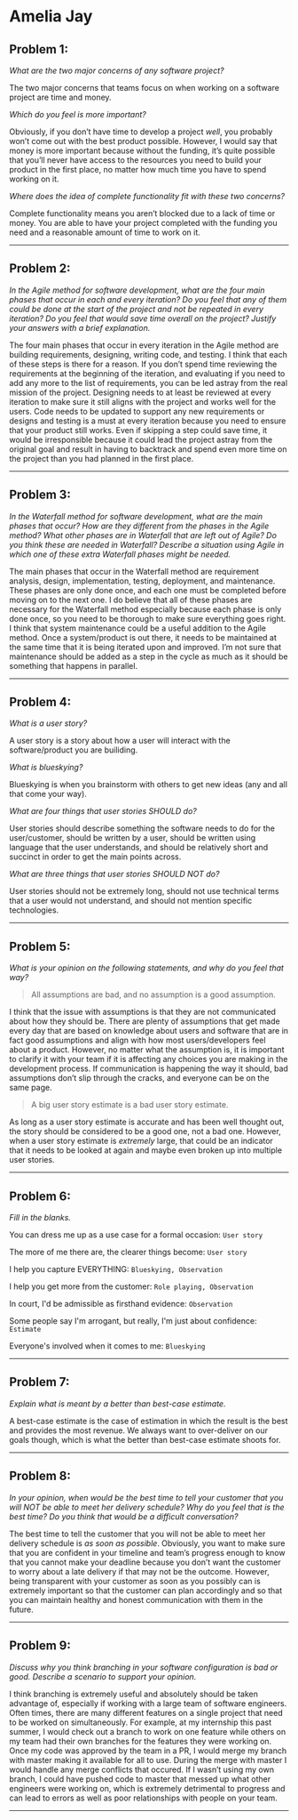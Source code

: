 
# Amelia Jay

## Problem 1:
*What are the two major concerns of any software project?*

The two major concerns that teams focus on when working on a software project are time and money.

*Which do you feel is more important?*

Obviously, if you don’t have time to develop a project *well*, you probably won’t come out with the best product possible. However, I would say that money is more important because without the funding, it’s quite possible that you’ll never have access to the resources you need to build your product in the first place, no matter how much time you have to spend working on it.

*Where does the idea of complete functionality fit with these two concerns?*

Complete functionality means you aren’t blocked due to a lack of time or money. You are able to have your project completed with the funding you need and a reasonable amount of time to work on it.

___________________
## Problem 2:
*In the Agile method for software development, what are the four main phases that occur in each and every iteration? Do you feel that any of them could be done at the start of the project and not be repeated in every iteration? Do you feel that would save time overall on the project? Justify your answers with a brief explanation.*

The four main phases that occur in every iteration in the Agile method are building requirements, designing, writing code, and testing. I think that each of these steps is there for a reason. If you don’t spend time reviewing the requirements at the beginning of the iteration, and evaluating if you need to add any more to the list of requirements, you can be led astray from the real mission of the project. Designing needs to at least be reviewed at every iteration to make sure it still aligns with the project and works well for the users. Code needs to be updated to support any new requirements or designs and testing is a must at every iteration because you need to ensure that your product still works. Even if skipping a step could save time, it would be irresponsible because it could lead the project astray from the original goal and result in having to backtrack and spend even more time on the project than you had planned in the first place.

______________________
## Problem 3: 
*In the Waterfall method for software development, what are the main phases that occur? How are they different from the phases in the Agile method? What other phases are in Waterfall that are left out of Agile? Do you think these are needed in Waterfall? Describe a situation using Agile in which one of these extra Waterfall phases might be needed.*

The main phases that occur in the Waterfall method are requirement analysis, design, implementation, testing, deployment, and maintenance. These phases are only done once, and each one must be completed before moving on to the next one. I do believe that all of these phases are necessary for the Waterfall method especially because each phase is only done once, so you need to be thorough to make sure everything goes right. I think that system maintenance could be a useful addition to the Agile method. Once a system/product is out there, it needs to be maintained at the same time that it is being iterated upon and improved. I’m not sure that maintenance should be added as a step in the cycle as much as it should be something that happens in parallel.

_____________________
## Problem 4:
*What is a user story?*

A user story is a story about how a user will interact with the software/product you are builiding.

*What is blueskying?*

Blueskying is when you brainstorm with others to get new ideas (any and all that come your way).

*What are four things that user stories SHOULD do?*

User stories should describe something the software needs to do for the user/customer, should be written by a user, should be written using language that the user understands, and should be relatively short and succinct in order to get the main points across.

*What are three things that user stories SHOULD NOT do?*

User stories should not be extremely long, should not use technical terms that a user would not understand, and should not mention specific technologies.

_____________________
## Problem 5:
*What is your opinion on the following statements, and why do you feel that way?*

> All assumptions are bad, and no assumption is a good assumption.

I think that the issue with assumptions is that they are not communicated about how they should be. There are plenty of assumptions that get made every day that are based on knowledge about users and software that are in fact good assumptions and align with how most users/developers feel about a product. However, no matter what the assumption is, it is important to clarify it with your team if it is affecting any choices you are making in the development process. If communication is happening the way it should, bad assumptions don’t slip through the cracks, and everyone can be on the same page.

> A big user story estimate is a bad user story estimate.

As long as a user story estimate is accurate and has been well thought out, the story should be considered to be a good one, not a bad one. However, when a user story estimate is *extremely* large, that could be an indicator that it needs to be looked at again and maybe even broken up into multiple user stories.

_______________________
## Problem 6:
*Fill in the blanks.*

You can dress me up as a use case for a formal occasion: `User story`

The more of me there are, the clearer things become: `User story`

I help you capture EVERYTHING: `Blueskying, Observation`

I help you get more from the customer: `Role playing, Observation`

In court, I'd be admissible as firsthand evidence: `Observation`

Some people say I'm arrogant, but really, I'm just about confidence: `Estimate`

Everyone's involved when it comes to me: `Blueskying`

____________________________
## Problem 7:
*Explain what is meant by a better than best-case estimate.*

A best-case estimate is the case of estimation in which the result is the best and provides the most revenue. We always want to over-deliver on our goals though, which is what the better than best-case estimate shoots for.

_____________________
## Problem 8:
*In your opinion, when would be the best time to tell your customer that you will NOT be able to meet her delivery schedule? Why do you feel that is the best time? Do you think that would be a difficult conversation?*

The best time to tell the customer that you will not be able to meet her delivery schedule is *as soon as possible*. Obviously, you want to make sure that you are confident in your timeline and team’s progress enough to know that you cannot make your deadline because you don’t want the customer to worry about a late delivery if that may not be the outcome. However, being transparent with your customer as soon as you possibly can is extremely important so that the customer can plan accordingly and so that you can maintain healthy and honest communication with them in the future.

______________________
## Problem 9:
*Discuss why you think branching in your software configuration is bad or good. Describe a scenario to support your opinion.*

I think branching is extremely useful and absolutely should be taken advantage of, especially if working with a large team of software engineers. Often times, there are many different features on a single project that need to be worked on simultaneously. For example, at my internship this past summer, I would check out a branch to work on one feature while others on my team had their own branches for the features they were working on. Once my code was approved by the team in a PR, I would merge my branch with master making it available for all to use. During the merge with master I would handle any merge conflicts that occured. If I wasn’t using my own branch, I could have pushed code to master that messed up what other engineers were working on, which is extremely detrimental to progress and can lead to errors as well as poor relationships with people on your team.

________________________
